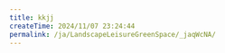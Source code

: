 ```yaml
---
title: kkjj
createTime: 2024/11/07 23:24:44
permalink: /ja/LandscapeLeisureGreenSpace/_jaqWcNA/
---
```

